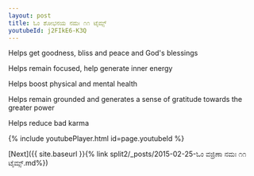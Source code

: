 ```yaml
---
layout: post
title: ಓಂ ಶೋಭನಯ ನಮಃ ೧೧ ಟೈಮ್ಸ್
youtubeId: j2FIkE6-K3Q
---
```

 
 
Helps get goodness, bliss and peace and God's blessings
 
Helps remain focused, help generate inner energy 
 
Helps boost physical and mental health 
 
Helps remain grounded and generates a sense of gratitude towards the greater power 
 
Helps reduce bad karma
 
 
 
 


{% include youtubePlayer.html id=page.youtubeId %}
 
[Next]({{ site.baseurl }}{% link  split2/_posts/2015-02-25-ಓಂ ವಜ್ರಿಣಾ ನಮಃ ೧೧ ಟೈಮ್ಸ್.md%})
 
